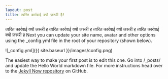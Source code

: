 ```yaml
---
layout: post
title: त्वरित कार्रवाई क्यों ज़रूरी है!
---
```


त्वरित कार्रवाई क्यों ज़रूरी ह त्वरित कार्रवाई क्यों ज़रूरी ह त्वरित कार्रवाई क्यों ज़रूरी ह त्वरित कार्रवाई क्यों ज़रूरी ह
Next you can update your site name, avatar and other options using the _config.yml file in the root of your repository (shown below).

![_config.yml]({{ site.baseurl }}/images/config.png)

The easiest way to make your first post is to edit this one. Go into /_posts/ and update the Hello World markdown file. For more instructions head over to the [Jekyll Now repository](https://github.com/barryclark/jekyll-now) on GitHub.
